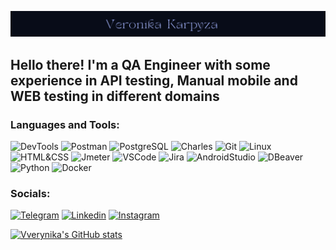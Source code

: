 ![Header](https://github.com/VVerynika/Vverynika/blob/main/assets/Logo.png)

## Hello there! I'm a QA Engineer with some experience in API testing, Manual mobile and WEB testing in different domains

### Languages and Tools:
![DevTools](https://img.shields.io/badge/-DevTools-080C18?style=for-the-badge&logo=googlechrome&logoColor=4169E1)
![Postman](https://img.shields.io/badge/-Postman-080C18?style=for-the-badge&logo=postman&LogoColour=174584)
![PostgreSQL](https://img.shields.io/badge/-PostgreSQL-080C18?style=for-the-badge&logo=PostgreSQL&logoColor=4682B4)
![Charles](https://img.shields.io/badge/-Charles-080C18?style=for-the-badge&logo=Charles&logoColor=4682B4)
![Git](https://img.shields.io/badge/-Git-080C18?style=for-the-badge&logo=git&logoColor=E55B3C)
![Linux](https://img.shields.io/badge/-Linux-080C18?style=for-the-badge&logo=Linux&logoColor=DCDCDC)
![HTML&CSS](https://img.shields.io/badge/-HTML&CSS-080C18?style=for-the-badge&logo=html&css&logoColor=FF4500)
![Jmeter](https://img.shields.io/badge/-Jmeter-080C18?style=for-the-badge&logo=ApacheJmeter&logoColor=E55451)
![VSCode](https://img.shields.io/badge/-VS_Code-080C18?style=for-the-badge&logo=VisualStudioCode&logoColor=4682B4)
![Jira](https://img.shields.io/badge/-Jira-080C18?style=for-the-badge&logo=Jira&logoColor=4169E1)
![AndroidStudio](https://img.shields.io/badge/-Android_Studio-080C18?style=for-the-badge&logo=AndroidStudio&logoColor=3CB371)
![DBeaver](https://img.shields.io/badge/-DBeaver-080C18?style=for-the-badge&logo=DBeaver&logoColor=4169E1)
![Python](https://img.shields.io/badge/-Python-080C18?style=for-the-badge&logo=Python&logoColor=FFE87C)
![Docker](https://img.shields.io/badge/-Docker-080C18?style=for-the-badge&logo=Docker&logoColor=5CB3FF)


### Socials:
[![Telegram](https://img.shields.io/badge/-Telegram-080C18?style=for-the-badge&logo=telegram&LogoColour=#174584)](https://t.me/Vverynika)
[![Linkedin](https://img.shields.io/badge/-Linkedin-080C18?style=for-the-badge&logo=linkedin&logoColor=4682B4)](https://www.linkedin.com/in/karpyzaveronika/)
[![Instagram](https://img.shields.io/badge/-Instagram-080C18?style=for-the-badge&logo=instagram&LogoColor=174584)](https://www.instagram.com/vverynika/)


[![Vverynika's GitHub stats](https://github-readme-stats.vercel.app/api?username=VVerynika&show_icons=true&theme=github_dark)](https://github.com/VVerynika/github-readme-stats)
